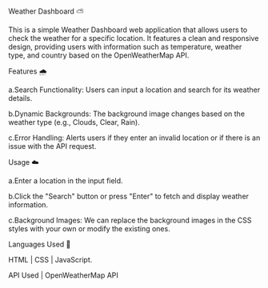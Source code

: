 Weather Dashboard ⛅

This is a simple Weather Dashboard web application that allows users to check the weather for a specific location. It features a clean and responsive design, providing users with information such as temperature, weather type, and country based on the OpenWeatherMap API.

Features 🌧️

a.Search Functionality: Users can input a location and search for its weather details.

b.Dynamic Backgrounds: The background image changes based on the weather type (e.g., Clouds, Clear, Rain).

c.Error Handling: Alerts users if they enter an invalid location or if there is an issue with the API request.

Usage ☁️

a.Enter a location in the input field.

b.Click the "Search" button or press "Enter" to fetch and display weather information.

c.Background Images: We can replace the background images in the CSS styles with your own or modify the existing ones.

Languages Used 🌈

HTML | CSS | JavaScript.

API Used | OpenWeatherMap API
